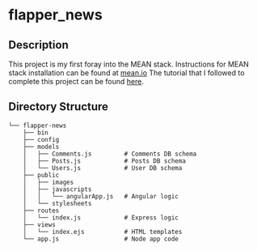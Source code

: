 # flapper_news

## Description
This project is my first foray into the MEAN stack. Instructions for MEAN stack installation can be found at [mean.io](http://mean.io/) The tutorial that I followed to complete this project can be found [here](https://thinkster.io/mean-stack-tutorial/).

## Directory Structure
```
└── flapper-news
    ├── bin
    ├── config
    ├── models
    │   ├── Comments.js         # Comments DB schema
    │   ├── Posts.js            # Posts DB schema
    │   └── Users.js            # User DB schema
    ├── public
    │   ├── images
    │   ├── javascripts
    │   │   └── angularApp.js   # Angular logic
    │   └── stylesheets
    ├── routes
    │   └── index.js            # Express logic
    ├── views
    │   └── index.ejs           # HTML templates
    └── app.js                  # Node app code
```
